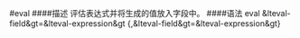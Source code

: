 #eval
####描述
评估表达式并将生成的值放入字段中。
####语法
eval &lteval-field&gt=&lteval-expression&gt {,&lteval-field&gt=&lteval-expression&gt}